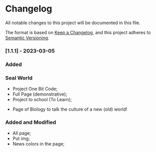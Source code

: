 # Changelog

All notable changes to this project will be documented in this file.

The format is based on [Keep a Changelog](https://keepachangelog.com/en/1.1.0/),
and this project adheres to [Semantic Versioning](https://semver.org/spec/v2.0.0.html).

### [1.1.1] - 2023-03-05

### Added

### Seal World

- Project One Bit Code;
- Full Page (demonstrative);
- Project to school (To Learn);

* Page of Biology to talk the culture of a new (old) world!

### Added and Modified

- All page;
- Put img;
- News colors in the page;
